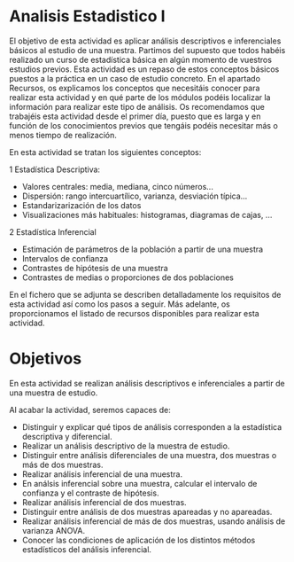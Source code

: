 # Analisis Estadistico I

El objetivo de esta actividad es aplicar análisis descriptivos e inferenciales básicos al estudio de una muestra. Partimos del supuesto que todos habéis realizado un curso de estadística básica en algún momento de vuestros estudios previos. Esta actividad es un repaso de estos conceptos básicos puestos a la práctica en un caso de estudio concreto. En el apartado Recursos, os explicamos los conceptos que necesitáis conocer para realizar esta actividad y en qué parte de los módulos podéis localizar la información para realizar este tipo de análisis. Os recomendamos que trabajéis esta actividad desde el primer día, puesto que es larga y en función de los conocimientos previos que tengáis podéis necesitar más o menos tiempo de realización.

En esta actividad se tratan los siguientes conceptos:

1 Estadística Descriptiva:

- Valores centrales: media, mediana, cinco números...
- Dispersión: rango intercuartílico, varianza, desviación típica...
- Estandarizarización de los datos
- Visualizaciones más habituales: histogramas, diagramas de cajas, ...
 

2 Estadística Inferencial

- Estimación de parámetros de la población a partir de una muestra
- Intervalos de confianza
- Contrastes de hipótesis de una muestra
- Contrastes de medias o proporciones de dos poblaciones

En el fichero que se adjunta se describen detalladamente los requisitos de esta actividad así como los pasos a seguir. Más adelante, os proporcionamos el listado de recursos disponibles para realizar esta actividad.

# Objetivos

En esta actividad se realizan análisis descriptivos e inferenciales a partir de una muestra de estudio.

Al acabar la actividad, seremos capaces de:

- Distinguir y explicar qué tipos de análisis corresponden a la estadística descriptiva y diferencial.
- Realizar un análisis descriptivo de la muestra de estudio.
- Distinguir entre análisis diferenciales de una muestra, dos muestras o más de dos muestras.
- Realizar análisis inferencial de una muestra.
- En análsis inferencial sobre una muestra, calcular el intervalo de confianza y el contraste de hipótesis.
- Realizar análisis inferencial de dos muestras.
- Distinguir entre análisis de dos muestras apareadas y no apareadas.
- Realizar análisis inferencial de más de dos muestras, usando análisis de varianza ANOVA.
- Conocer las condiciones de aplicación de los distintos métodos estadísticos del análisis inferencial.